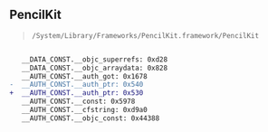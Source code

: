 ## PencilKit

> `/System/Library/Frameworks/PencilKit.framework/PencilKit`

```diff

   __DATA_CONST.__objc_superrefs: 0xd28
   __DATA_CONST.__objc_arraydata: 0x828
   __AUTH_CONST.__auth_got: 0x1678
-  __AUTH_CONST.__auth_ptr: 0x540
+  __AUTH_CONST.__auth_ptr: 0x530
   __AUTH_CONST.__const: 0x5978
   __AUTH_CONST.__cfstring: 0xd9a0
   __AUTH_CONST.__objc_const: 0x44388

```
